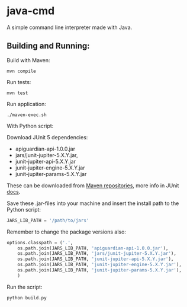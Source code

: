 # java-cmd

A simple command line interpreter made with Java.


## Building and Running:

Build with Maven:

    mvn compile


Run tests:

    mvn test


Run application:

    ./maven-exec.sh


With Python script:

Download JUnit 5 dependencies:

  - apiguardian-api-1.0.0.jar        
  - jars/junit-jupiter-5.X.Y.jar,
  - junit-jupiter-api-5.X.Y.jar
  - junit-jupiter-engine-5.X.Y.jar
  - junit-jupiter-params-5.X.Y.jar

These can be downloaded from [Maven repositories](https://search.maven.org/), more info in
JUnit [docs](https://junit.org/junit5/docs/current/user-guide/#dependency-metadata).

Save these .jar-files into your machine and insert the install path to the Python script:

```python
JARS_LIB_PATH = '/path/to/jars'
```

Remember to change the package versions also:

```python
options.classpath = ('.',
    os.path.join(JARS_LIB_PATH, 'apiguardian-api-1.0.0.jar'),        
    os.path.join(JARS_LIB_PATH, 'jars/junit-jupiter-5.X.Y.jar'),
    os.path.join(JARS_LIB_PATH, 'junit-jupiter-api-5.X.Y.jar'),
    os.path.join(JARS_LIB_PATH, 'junit-jupiter-engine-5.X.Y.jar'),
    os.path.join(JARS_LIB_PATH, 'junit-jupiter-params-5.X.Y.jar'),
    )
```

Run the script:

    python build.py
